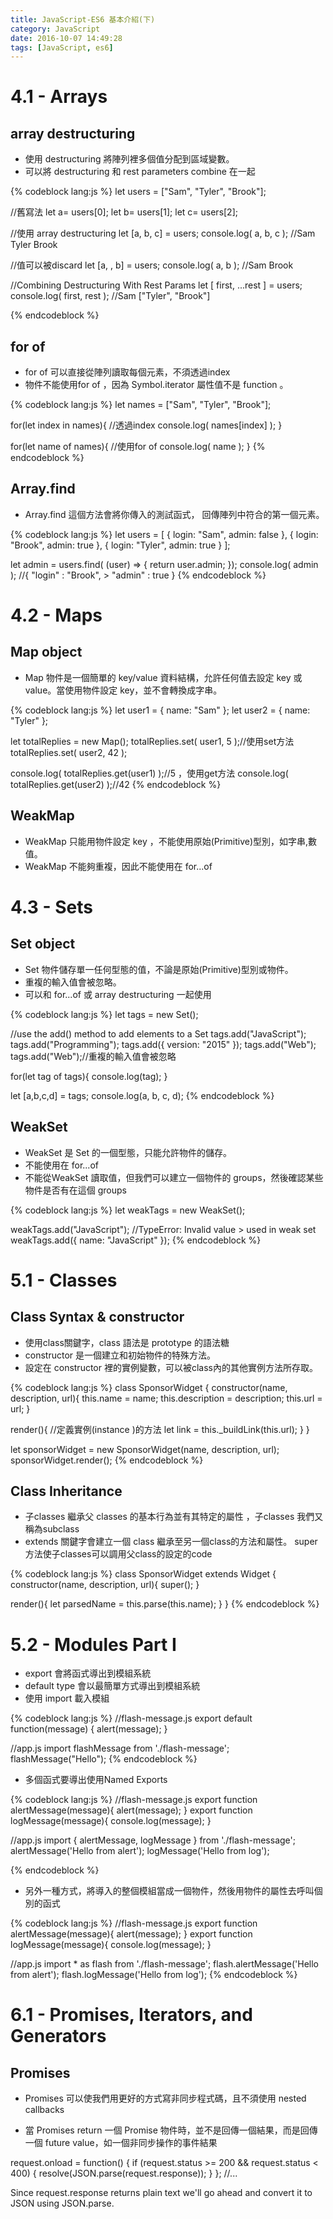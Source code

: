 ```yaml
---
title: JavaScript-ES6 基本介紹(下)
category: JavaScript
date: 2016-10-07 14:49:28
tags: [JavaScript, es6] 
---
```


# 4.1 - Arrays

<!--more-->

## array destructuring

* 使用 destructuring 將陣列裡多個值分配到區域變數。
* 可以將 destructuring 和 rest parameters combine 在一起 

{% codeblock lang:js %}
let users = ["Sam", "Tyler", "Brook"];

//舊寫法
let a= users[0];
let b= users[1];
let c= users[2];

//使用 array destructuring
let [a, b, c] = users;
console.log( a, b, c ); //Sam Tyler Brook

//值可以被discard
let [a, , b] = users;
console.log( a, b ); //Sam Brook

//Combining Destructuring With Rest Params
let [ first, ...rest ] = users;
console.log( first, rest ); //Sam ["Tyler", "Brook"]

{% endcodeblock %}

## for of

* for of 可以直接從陣列讀取每個元素，不須透過index 
* 物件不能使用for of ，因為 Symbol.iterator 屬性值不是 function 。

{% codeblock lang:js %}
let names = ["Sam", "Tyler", "Brook"];

for(let index in names){  //透過index
  console.log( names[index] ); 
}

for(let name of names){ //使用for of
  console.log( name ); 
}
{% endcodeblock %}

## Array.find

* Array.find 這個方法會將你傳入的測試函式， 回傳陣列中符合的第一個元素。

{% codeblock lang:js %}
let users = [
  { login: "Sam", admin: false },
  { login: "Brook", admin: true },
  { login: "Tyler", admin: true }
];

let admin = users.find( (user) => {
  return user.admin;
});
console.log( admin ); //{ "login" : "Brook", > "admin" : true }
{% endcodeblock %}

# 4.2 - Maps

## Map object 

* Map 物件是一個簡單的 key/value 資料結構，允許任何值去設定 key 或 value。當使用物件設定 key，並不會轉換成字串。

{% codeblock lang:js %}
let user1 = { name: "Sam" };
let user2 = { name: "Tyler" };

let totalReplies = new Map();
totalReplies.set( user1, 5 );//使用set方法
totalReplies.set( user2, 42 );

console.log( totalReplies.get(user1) );//5 ，使用get方法
console.log( totalReplies.get(user2) );//42
{% endcodeblock %}

## WeakMap

* WeakMap 只能用物件設定 key ，不能使用原始(Primitive)型別，如字串,數值。
* WeakMap 不能夠重複，因此不能使用在 for...of

# 4.3 - Sets

## Set object
* Set 物件儲存單一任何型態的值，不論是原始(Primitive)型別或物件。
* 重複的輸入值會被忽略。
* 可以和 for...of 或 array destructuring 一起使用


{% codeblock lang:js %}
let tags = new Set();

//use the add() method to add elements to a Set
tags.add("JavaScript");
tags.add("Programming");
tags.add({ version: "2015" });
tags.add("Web");
tags.add("Web");//重複的輸入值會被忽略

for(let tag of tags){
  console.log(tag);
}

let [a,b,c,d] = tags;
console.log(a, b, c, d);
{% endcodeblock %}

## WeakSet
* WeakSet 是 Set 的一個型態，只能允許物件的儲存。
* 不能使用在 for...of
* 不能從WeakSet 讀取值，但我們可以建立一個物件的 groups，然後確認某些物件是否有在這個 groups

{% codeblock lang:js %}
let weakTags = new WeakSet();

weakTags.add("JavaScript"); //TypeError: Invalid value > used in weak set
weakTags.add({ name: "JavaScript" });
{% endcodeblock %}

# 5.1 - Classes

## Class Syntax & constructor

* 使用class關鍵字，class 語法是 prototype 的語法糖
* constructor 是一個建立和初始物件的特殊方法。
* 設定在 constructor 裡的實例變數，可以被class內的其他實例方法所存取。

{% codeblock lang:js %}
class SponsorWidget {
  constructor(name, description, url){
    this.name = name;
    this.description = description;
	this.url = url;
  }

  render(){ //定義實例(instance )的方法
    let link = this._buildLink(this.url);
  }
}

let sponsorWidget = new SponsorWidget(name, description, url);
sponsorWidget.render();
{% endcodeblock %}

## Class Inheritance

* 子classes 繼承父 classes 的基本行為並有其特定的屬性 ，子classes 我們又稱為subclass
* extends 關鍵字會建立一個 class 繼承至另一個class的方法和屬性。 super 方法使子classes可以調用父class的設定的code

{% codeblock lang:js %}
class SponsorWidget extends Widget {
  constructor(name, description, url){
    super();
  }

  render(){
    let parsedName = this.parse(this.name);
  }
}
{% endcodeblock %}

# 5.2 - Modules Part I

* export 會將函式導出到模組系統
* default type 會以最簡單方式導出到模組系統
* 使用 import 載入模組

{% codeblock lang:js %}
//flash-message.js
export default function(message) {
  alert(message);
}

//app.js
import flashMessage from './flash-message';
flashMessage("Hello");
{% endcodeblock %}

* 多個函式要導出使用Named Exports

{% codeblock lang:js %}
//flash-message.js
export function alertMessage(message){
  alert(message);
}
export function logMessage(message){
  console.log(message);
}

//app.js
import { alertMessage, logMessage } from './flash-message';
alertMessage('Hello from alert');
logMessage('Hello from log');

{% endcodeblock %}

* 另外一種方式，將導入的整個模組當成一個物件，然後用物件的屬性去呼叫個別的函式

{% codeblock lang:js %}
//flash-message.js
export function alertMessage(message){
  alert(message);
}
export function logMessage(message){
  console.log(message);
}

//app.js
import * as flash from './flash-message';
flash.alertMessage('Hello from alert');
flash.logMessage('Hello from log');
{% endcodeblock %}


# 6.1 - Promises, Iterators, and Generators

## Promises

* Promises 可以使我們用更好的方式寫非同步程式碼，且不須使用 nested callbacks

*  當 Promises return 一個 Promise 物件時，並不是回傳一個結果，而是回傳一個 future value，如一個非同步操作的事件結果



request.onload = function() {
  if (request.status >= 200 && request.status < 400) {
    resolve(JSON.parse(request.response));
}
};
//...

Since request.response returns plain text
we'll go ahead and convert
it to JSON using JSON.parse.